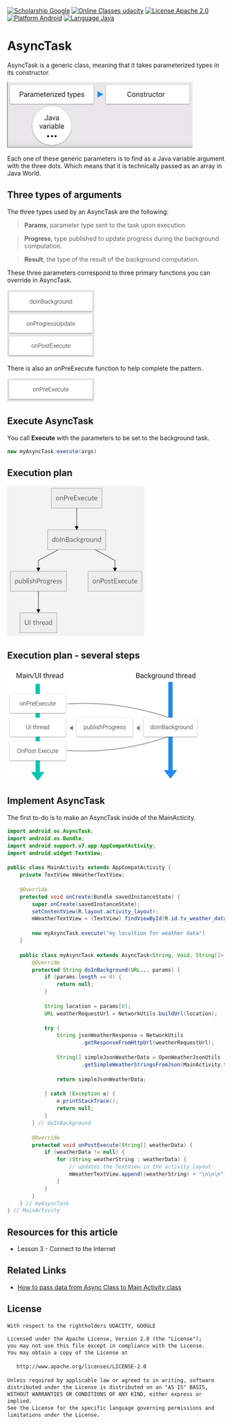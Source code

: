 ﻿
[![Scholarship Google](https://img.shields.io/badge/scholarship-Google-brightgreen.svg)](https://www.google.com)
[![Online Classes udacity](https://img.shields.io/badge/online%20classes-Udacity-ff69b4.svg)](https://www.udacity.com)
[![License Apache 2.0](https://img.shields.io/badge/license-Apache%202.0-green.svg)](https://github.com/fjoglar/android-dev-challenge/blob/master/LICENSE.txt)
[![Platform Android](https://img.shields.io/badge/platform-Android-blue.svg)](https://www.android.com)
[![Language Java](https://img.shields.io/badge/language-Java-orange.svg)](https://www.java.com)

# AsyncTask
AsyncTask is a generic class, meaning that it takes parameterized types in its constructor.

![AsyncTask Generic Class](https://raw.githubusercontent.com/kalxasath/android-dev-challenge-2017/master/assets/AsyncTask%20Generic%20Class.png)

Each one of these generic parameters is to find as a Java variable argument with the three dots.
Which means that it is technically passed as an array in Java World.
## Three types of arguments
The three types used by an AsyncTask are the following:

> **Params**, parameter type sent to the task upon execution.

> **Progress**, type published to update progress during the background computation.

> **Result**, the type of the result of the background computation.

These three parameters correspond to three primary functions you can override in AsyncTask.

![AsyncTask Primary Functions](https://raw.githubusercontent.com/kalxasath/android-dev-challenge-2017/master/assets/AsyncTask%20Primary%20Functions.png)

There is also an onPreExecute function to help complete the pattern.

![AsyncTask onPreExecute Function](https://raw.githubusercontent.com/kalxasath/android-dev-challenge-2017/master/assets/AsyncTask%20onPreExecute%20Function.png)

## Execute AsyncTask
You call **Execute** with the parameters to be set to the background task.
```java
new myAsyncTask.execute(args)
```
## Execution plan

![AsyncTask Execution Plan](https://raw.githubusercontent.com/kalxasath/android-dev-challenge-2017/master/assets/AsyncTask%20Execution%20Plan.png)

## Execution plan - several steps

![AsyncTask Several Steps](https://raw.githubusercontent.com/kalxasath/android-dev-challenge-2017/master/assets/AsyncTask%20Several%20Steps.png)


## Implement AsyncTask
The first to-do is to make an AsyncTask inside of the MainActicity.
```java
import android.os.AsyncTask;
import android.os.Bundle;
import android.support.v7.app.AppCompatActivity;
import android.widget.TextView;

public class MainActivity extends AppCompatActivity {
	private TextView mWeatherTextView;
	
    @Override
    protected void onCreate(Bundle savedInstanceState) {
        super.onCreate(savedInstanceState);
        setContentView(R.layout.activity_layout);
		mWeatherTextView = (TextView) findViewById(R.id.tv_weather_data);
        
        new myAsyncTask.execute("my localtion for weather data")
    }

	public class myAsyncTask extends AsyncTask<String, Void, String[]> {
		@Override
		protected String doInBackground(URL... params) {
            if (params.length == 0) {
                return null;
            }

            String location = params[0];
            URL weatherRequestUrl = NetworkUtils.buildUrl(location);

            try {
                String jsonWeatherResponse = NetworkUtils
                        .getResponseFromHttpUrl(weatherRequestUrl);

                String[] simpleJsonWeatherData = OpenWeatherJsonUtils
                        .getSimpleWeatherStringsFromJson(MainActivity.this, jsonWeatherResponse);

                return simpleJsonWeatherData;

            } catch (Exception e) {
                e.printStackTrace();
                return null;
            }
		} // doInBackground
		
		@Override
		protected void onPostExecute(String[] weatherData) {
            if (weatherData != null) {
                for (String weatherString : weatherData) {
	                // updates the TextView in the activity_layout
                    mWeatherTextView.append((weatherString) + "\n\n\n");
                }
            }
		}
	} // myAsyncTask
} // MainActivity 
```
## Resources for this article
- Lesson 3 - Connect to the Internet

## Related Links
* [How to pass data from Async Class to Main Activity class
](https://stackoverflow.com/questions/36483655/how-to-pass-data-from-async-class-to-main-activity-class)

## License
```
With respect to the rightholders UDACITY, GOOGLE 
```
```
Licensed under the Apache License, Version 2.0 (the "License");
you may not use this file except in compliance with the License.
You may obtain a copy of the License at

   http://www.apache.org/licenses/LICENSE-2.0

Unless required by applicable law or agreed to in writing, software
distributed under the License is distributed on an "AS IS" BASIS,
WITHOUT WARRANTIES OR CONDITIONS OF ANY KIND, either express or implied.
See the License for the specific language governing permissions and
limitations under the License.
```
